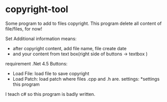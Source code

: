 # copyright-tool
Some program to add to files copyright.
This program delete all content of file/files, for now!

Set Additional information means:
* after copyright content, add file name, file create date
* and your content from text box(right side of buttons -> textbox )


requirement .Net 4.5
Buttons:
* Load File: load file to save copyright
* Load Patch: load patch where files .cpp and .h are.
settings: 
*settings this program

I teach c# so this program is badly written.